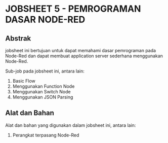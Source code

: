 # JOBSHEET 5 - PEMROGRAMAN DASAR NODE-RED

## Abstrak
jobsheet ini bertujuan untuk dapat memahami dasar pemrograman pada Node-Red dan dapat membuat application server sederhana menggunakan Node-Red.

Sub-job pada jobsheet ini, antara lain:
  1. Basic Flow
  2. Menggunakan Function Node
  3. Menggunakan Switch Node
  4. Menggunakan JSON Parsing

## Alat dan Bahan

Alat dan bahan yang digunakan dalam jobsheet ini, antara lain:
  1. Perangkat terpasang Node-Red

